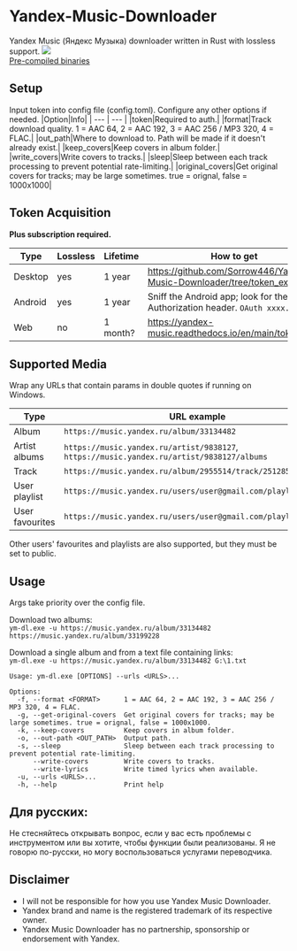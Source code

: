 # Yandex-Music-Downloader
Yandex Music (Яндекс Музыка) downloader written in Rust with lossless support.
![](https://i.imgur.com/mQrzTfQ.png)    
[Pre-compiled binaries](https://github.com/Sorrow446/Yandex-Music-Downloader/releases)

## Setup
Input token into config file (config.toml).
Configure any other options if needed.
|Option|Info|
| --- | --- |
|token|Required to auth.|
|format|Track download quality. 1 = AAC 64, 2 = AAC 192, 3 = AAC 256 / MP3 320, 4 = FLAC.|
|out_path|Where to download to. Path will be made if it doesn't already exist.|
|keep_covers|Keep covers in album folder.|
|write_covers|Write covers to tracks.|
|sleep|Sleep between each track processing to prevent potential rate-limiting.|
|original_covers|Get original covers for tracks; may be large sometimes. true = orignal, false = 1000x1000|

## Token Acquisition
**Plus subscription required.**    

|Type|Lossless|Lifetime|How to get|
| --- | --- | --- | --- |
|Desktop|yes|1 year|https://github.com/Sorrow446/Yandex-Music-Downloader/tree/token_extractor|
|Android|yes|1 year|Sniff the Android app; look for the Authorization header. `OAuth xxxx...`|
|Web|no|1 month?|https://yandex-music.readthedocs.io/en/main/token.html|


## Supported Media
Wrap any URLs that contain params in double quotes if running on Windows.

|Type|URL example|
| --- | --- |
|Album|`https://music.yandex.ru/album/33134482`
|Artist albums|`https://music.yandex.ru/artist/9838127`, `https://music.yandex.ru/artist/9838127/albums`
|Track|`https://music.yandex.ru/album/2955514/track/25128596`
|User playlist|`https://music.yandex.ru/users/user@gmail.com/playlists/1000`
|User favourites|`https://music.yandex.ru/users/user@gmail.com/playlists/3`

Other users' favourites and playlists are also supported, but they must be set to public.

## Usage
Args take priority over the config file.

Download two albums:   
`ym-dl.exe -u https://music.yandex.ru/album/33134482 https://music.yandex.ru/album/33199228`

Download a single album and from a text file containing links:   
`ym-dl.exe -u https://music.yandex.ru/album/33134482 G:\1.txt`

```
Usage: ym-dl.exe [OPTIONS] --urls <URLS>...

Options:
  -f, --format <FORMAT>      1 = AAC 64, 2 = AAC 192, 3 = AAC 256 / MP3 320, 4 = FLAC.
  -g, --get-original-covers  Get original covers for tracks; may be large sometimes. true = orignal, false = 1000x1000.
  -k, --keep-covers          Keep covers in album folder.
  -o, --out-path <OUT_PATH>  Output path.
  -s, --sleep                Sleep between each track processing to prevent potential rate-limiting.
      --write-covers         Write covers to tracks.
      --write-lyrics         Write timed lyrics when available.
  -u, --urls <URLS>...
  -h, --help                 Print help
```

## Для русских:
Не стесняйтесь открывать вопрос, если у вас есть проблемы с инструментом или вы хотите, чтобы функции были реализованы. Я не говорю по-русски, но могу воспользоваться услугами переводчика.

## Disclaimer
- I will not be responsible for how you use Yandex Music Downloader.    
- Yandex brand and name is the registered trademark of its respective owner.    
- Yandex Music Downloader has no partnership, sponsorship or endorsement with Yandex.
